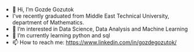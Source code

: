 - 👋 Hi, I’m Gozde Gozutok
- I've recently graduated from Middle East Technical University, department of Mathematics. 
- 👀 I’m interested in Data Science, Data Analysis and Machine Learning
- 🌱 I’m currently learning python and sql
- 📫 How to reach me: https://www.linkedin.com/in/gozdegozutok/

<!---
Gozde13/Gozde13 is a ✨ special ✨ repository because its `README.md` (this file) appears on your GitHub profile.
You can click the Preview link to take a look at your changes.
--->
